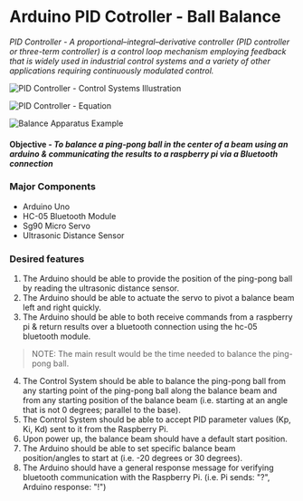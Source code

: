 
# Arduino PID Cotroller - Ball Balance

_PID Controller - A proportional–integral–derivative controller (PID controller or three-term controller) is a control loop mechanism employing feedback that is widely used in industrial control systems and a variety of other applications requiring continuously modulated control._

![PID Controller - Control Systems Illustration](https://github.com/NIAGroup/2020_Arduino_Pi_IOT_Project/blob/master/arduino_pid_controller/img/PID-control_illustration.jpg)

![PID Controller - Equation](https://github.com/NIAGroup/2020_Arduino_Pi_IOT_Project/blob/master/arduino_pid_controller/img/pid_controller_equation.png)

![Balance Apparatus Example](https://github.com/NIAGroup/2020_Arduino_Pi_IOT_Project/blob/master/arduino_pid_controller/img/PID_Balance_Example_Apparatus.jpg)

#### Objective - _To balance a ping-pong ball in the center of a beam using an arduino & communicating the results to a raspberry pi via a Bluetooth connection_ 

### Major Components
* Arduino Uno 
* HC-05 Bluetooth Module
* Sg90 Micro Servo
* Ultrasonic Distance Sensor

### Desired features
1. The Arduino should be able to provide the position of the ping-pong ball by reading the ultrasonic distance sensor.
2. The Arduino should be able to actuate the servo to pivot a balance beam left and right quickly.
3. The Arduino should be able to both receive commands from a raspberry pi & return results over a bluetooth connection using the hc-05 bluetooth module.
> NOTE: The main result would be the time needed to balance the ping-pong ball.
4. The Control System should be able to balance the ping-pong ball from any starting point of the ping-pong ball along the balance beam and from any starting position of the balance beam (i.e. starting at an angle that is not 0 degrees; parallel to the base).
5. The Control System should be able to accept PID parameter values (Kp, Ki, Kd) sent to it from the Raspberry Pi. 
6. Upon power up, the balance beam should have a default start position. 
7. The Arduino should be able to set specific balance beam position/angles to start at (i.e. -20 degrees or 30 degrees).
8. The Arduino should have a general response message for verifying bluetooth communication with the Raspberry Pi. (i.e. Pi sends: "?", Arduino response: "!")
